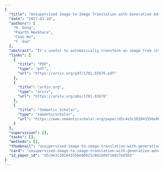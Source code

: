```yaml
---
{
  "title": "Unsupervised Image-to-Image Translation with Generative Adversarial Networks",
  "date": "2017-01-10",
  "authors": [
    "H. Dong",
    "Paarth Neekhara",
    "Chao Wu",
    "Y. Guo"
  ],
  "abstract": "It's useful to automatically transform an image from its original form to some synthetic form (style, partial contents, etc.), while keeping the original structure or semantics. We define this requirement as the \"image-to-image translation\" problem, and propose a general approach to achieve it, based on deep convolutional and conditional generative adversarial networks (GANs), which has gained a phenomenal success to learn mapping images from noise input since 2014. In this work, we develop a two step (unsupervised) learning method to translate images between different domains by using unlabeled images without specifying any correspondence between them, so that to avoid the cost of acquiring labeled data. Compared with prior works, we demonstrated the capacity of generality in our model, by which variance of translations can be conduct by a single type of model. Such capability is desirable in applications like bidirectional translation",
  "links": [
    {
      "title": "PDF",
      "type": "pdf",
      "url": "https://arxiv.org/pdf/1701.02676.pdf"
    },
    {
      "title": "arXiv.org",
      "type": "arxiv",
      "url": "https://arxiv.org/abs/1701.02676"
    },
    {
      "title": "Semantic Scholar",
      "type": "semanticscholar",
      "url": "https://www.semanticscholar.org/paper/d5c4e3c101041556e00b25c0dcb09716827ed5b3"
    }
  ],
  "supervision": [],
  "tasks": [],
  "methods": [],
  "thumbnail": "unsupervised-image-to-image-translation-with-generative-adversarial-networks-thumb.jpg",
  "card": "unsupervised-image-to-image-translation-with-generative-adversarial-networks-card.jpg",
  "s2_paper_id": "d5c4e3c101041556e00b25c0dcb09716827ed5b3"
}
---
```


